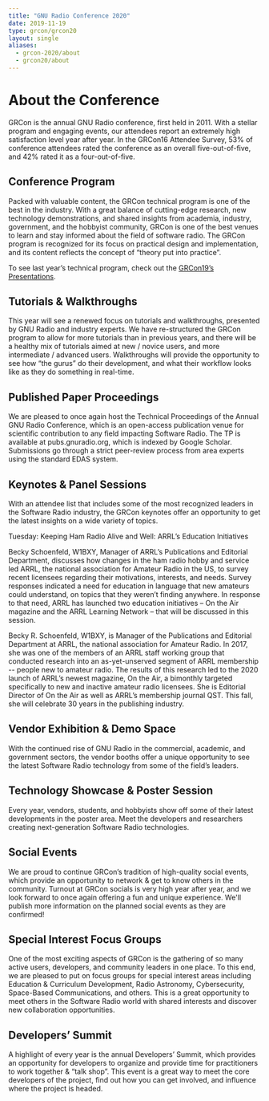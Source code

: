 ```yaml
---
title: "GNU Radio Conference 2020"
date: 2019-11-19
type: grcon/grcon20
layout: single
aliases:
  - grcon-2020/about
  - grcon20/about
---
```


# About the Conference

GRCon is the annual GNU Radio conference, first held in 2011. With a stellar
program and engaging events, our attendees report an extremely high satisfaction
level year after year. In the GRCon16 Attendee Survey, 53% of conference
attendees rated the conference as an overall five-out-of-five, and 42% rated it
as a four-out-of-five.

## Conference Program

Packed with valuable content, the GRCon technical program is one of the best in the industry. 
With a great balance of cutting-edge research, new technology demonstrations, 
and shared insights from academia, industry, government, and the hobbyist community, 
GRCon is one of the best venues to learn and stay informed about the field of software radio. 
The GRCon program is recognized for its focus on practical design and implementation, 
and its content reflects the concept of “theory put into practice”.

To see last year’s technical program, check out the [GRCon19’s Presentations](/grcon/grcon19/presentations/).

## Tutorials & Walkthroughs

This year will see a renewed focus on tutorials and walkthroughs, presented by
GNU Radio and industry experts. We have re-structured the GRCon program to allow
for more tutorials than in previous years, and there will be a healthy mix of
tutorials aimed at new / novice users, and more intermediate / advanced users.
Walkthroughs will provide the opportunity to see how “the gurus” do their
development, and what their workflow looks like as they do something in
real-time.

## Published Paper Proceedings

We are pleased to once again host the Technical Proceedings of the Annual GNU
Radio Conference, which is an open-access publication venue for scientific
contribution to any field impacting Software Radio. The TP is available at
pubs.gnuradio.org, which is indexed by Google Scholar. Submissions go through a
strict peer-review process from area experts using the standard EDAS system.

## Keynotes & Panel Sessions

With an attendee list that includes some of the most recognized leaders in the
Software Radio industry, the GRCon keynotes offer an
opportunity to get the latest insights on a wide variety of topics.

Tuesday:
Keeping Ham Radio Alive and Well: ARRL’s Education Initiatives 

Becky Schoenfeld, W1BXY, Manager of ARRL’s Publications and Editorial Department, discusses how changes in the ham radio hobby and service led ARRL, the national association for Amateur Radio in the US, to survey recent licensees regarding their motivations, interests, and needs. Survey responses indicated a need for education in language that new amateurs could understand, on topics that they weren’t finding anywhere. In response to that need, ARRL has launched two education initiatives – On the Air magazine and the ARRL Learning Network – that will be discussed in this session.

Becky R. Schoenfeld, W1BXY, is Manager of the Publications and Editorial Department at ARRL, the national association for Amateur Radio. In 2017, she was one of the members of an ARRL staff working group that conducted research into an as-yet-unserved segment of ARRL membership -- people new to amateur radio. The results of this research led to the 2020 launch of ARRL’s newest magazine, On the Air, a bimonthly targeted specifically to new and inactive amateur radio licensees. She is Editorial Director of On the Air as well as ARRL’s membership journal QST. This fall, she will celebrate 30 years in the publishing industry.


## Vendor Exhibition & Demo Space

With the continued rise of GNU Radio in the commercial, academic, and government
sectors, the vendor booths offer a unique opportunity to see the latest Software
Radio technology from some of the field’s leaders.

## Technology Showcase & Poster Session

Every year, vendors, students, and hobbyists show off some of their latest
developments in the poster area. Meet the developers and researchers creating
next-generation Software Radio technologies.

## Social Events

We are proud to continue GRCon’s tradition of high-quality social events, which
provide an opportunity to network & get to know others in the community. Turnout
at GRCon socials is very high year after year, and we look forward to once again
offering a fun and unique experience. We'll publish more information on the
planned social events as they are confirmed!


## Special Interest Focus Groups

One of the most exciting aspects of GRCon is the gathering of so many active
users, developers, and community leaders in one place. To this end, we are
pleased to put on focus groups for special interest areas including Education &
Curriculum Development, Radio Astronomy, Cybersecurity, Space-Based
Communications, and others. This is a great opportunity to meet others in the
Software Radio world with shared interests and discover new collaboration
opportunities.

## Developers’ Summit

A highlight of every year is the annual Developers’ Summit, which provides an
opportunity for developers to organize and provide time for practitioners to
work together & “talk shop”. This event is a great way to meet the core
developers of the project, find out how you can get involved, and influence
where the project is headed.
